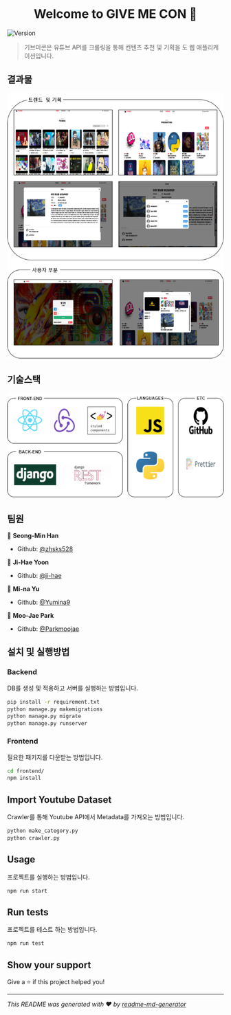 <h1 align="center">Welcome to GIVE ME CON 👋</h1>
<p>
  <img alt="Version" src="https://img.shields.io/badge/version-0.1.0-blue.svg?cacheSeconds=2592000" />
</p>

> 기브미콘은 유튜브 API를 크롤링을 통해 컨텐츠 추천 및 기획을 도 웹 애플리케이션입니다.

## 결과물

![result](https://github.com/zhsks528/GiveMeCon/blob/master/resources/result.png)


## 기술스택

![tech](https://github.com/zhsks528/GiveMeCon/blob/master/resources/tech.png)

## 팀원

👤 **Seong-Min Han**

- Github: [@zhsks528](https://github.com/zhsks528)

👤 **Ji-Hae Yoon**

- Github: [@ji-hae](https://github.com/YOONJIHAE)

👤 **Mi-na Yu**

- Github: [@Yumina9](https://github.com/Yumina9)

👤 **Moo-Jae Park**

- Github: [@Parkmoojae](https://github.com/Parkmoojae)

## 설치 및 실행방법

### Backend
DB를 생성 및 적용하고 서버를 실행하는 방법입니다.
```sh
pip install -r requirement.txt
python manage.py makemigrations
python manage.py migrate
python manage.py runserver
```

### Frontend
필요한 패키지를 다운받는 방법입니다.
```sh
cd frontend/
npm install
```

## Import Youtube Dataset
Crawler를 통해 Youtube API에서 Metadata를 가져오는 방법입니다.
```sh
python make_category.py
python crawler.py
```

## Usage
프로젝트를 실행하는 방법입니다.
```sh
npm run start
```

## Run tests
프로젝트를 테스트 하는 방법입니다.
```sh
npm run test
```
## Show your support

Give a ⭐️ if this project helped you!

---

_This README was generated with ❤️ by [readme-md-generator](https://github.com/kefranabg/readme-md-generator)_
